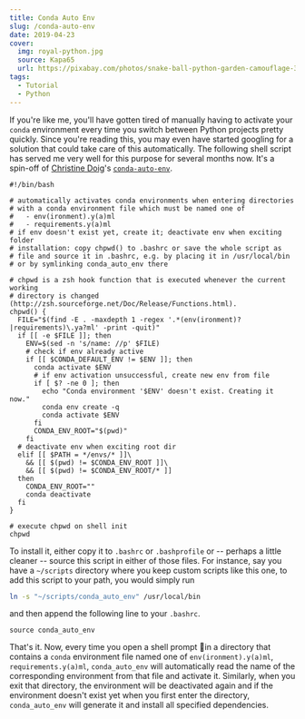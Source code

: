 ```yaml
---
title: Conda Auto Env
slug: /conda-auto-env
date: 2019-04-23
cover:
  img: royal-python.jpg
  source: Kapa65
  url: https://pixabay.com/photos/snake-ball-python-garden-camouflage-365037
tags:
  - Tutorial
  - Python
---
```


If you're like me, you'll have gotten tired of manually having to activate your `conda` environment every time you switch between Python projects pretty quickly. Since you're reading this, you may even have started googling for a solution that could take care of this automatically. The following shell script has served me very well for this purpose for several months now. It's a spin-off of [Christine Doig](https://github.com/chdoig)'s [`conda-auto-env`](https://github.com/chdoig/conda-auto-env).

```sh:title=conda_auto_env
#!/bin/bash

# automatically activates conda environments when entering directories
# with a conda environment file which must be named one of
#   - env(ironment).y(a)ml
#   - requirements.y(a)ml
# if env doesn't exist yet, create it; deactivate env when exciting folder
# installation: copy chpwd() to .bashrc or save the whole script as
# file and source it in .bashrc, e.g. by placing it in /usr/local/bin
# or by symlinking conda_auto_env there

# chpwd is a zsh hook function that is executed whenever the current working
# directory is changed (http://zsh.sourceforge.net/Doc/Release/Functions.html).
chpwd() {
  FILE="$(find -E . -maxdepth 1 -regex '.*(env(ironment)?|requirements)\.ya?ml' -print -quit)"
  if [[ -e $FILE ]]; then
    ENV=$(sed -n 's/name: //p' $FILE)
    # check if env already active
    if [[ $CONDA_DEFAULT_ENV != $ENV ]]; then
      conda activate $ENV
      # if env activation unsuccessful, create new env from file
      if [ $? -ne 0 ]; then
        echo "Conda environment '$ENV' doesn't exist. Creating it now."
        conda env create -q
        conda activate $ENV
      fi
      CONDA_ENV_ROOT="$(pwd)"
    fi
  # deactivate env when exciting root dir
  elif [[ $PATH = */envs/* ]]\
    && [[ $(pwd) != $CONDA_ENV_ROOT ]]\
    && [[ $(pwd) != $CONDA_ENV_ROOT/* ]]
  then
    CONDA_ENV_ROOT=""
    conda deactivate
  fi
}

# execute chpwd on shell init
chpwd
```

To install it, either copy it to `.bashrc` or `.bashprofile` or -- perhaps a little cleaner --  source this script in either of those files. For instance, say you have a `~/scripts` directory where you keep custom scripts like this one, to add this script to your path, you would simply run

```sh
ln -s "~/scripts/conda_auto_env" /usr/local/bin
```

and then append the following line to your `.bashrc`.

```sh:title=.bashrc
source conda_auto_env
```

That's it. Now, every time you open a shell prompt in a directory that contains a `conda` environment file named one of `env(ironment).y(a)ml`, `requirements.y(a)ml`, `conda_auto_env` will automatically read the name of the corresponding environment from that file and activate it. Similarly, when you exit that directory, the environment will be deactivated again and if the environment doesn't exist yet when you first enter the directory, `conda_auto_env` will generate it and install all specified dependencies.